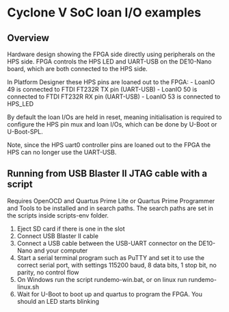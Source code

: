 # Cyclone V SoC loan I/O examples

## Overview

Hardware design showing the FPGA side directly using peripherals on the HPS side.  FPGA controls the HPS LED and UART-USB on the DE10-Nano board, which are both connected to the HPS side.

In Platform Designer these HPS pins are loaned out to the FPGA:
	- LoanIO 49 is connected to FTDI FT232R TX pin (UART-USB)
	- LoanIO 50 is connected to FTDI FT232R RX pin (UART-USB)
	- LoanIO 53 is connected to HPS_LED

By default the loan I/Os are held in reset, meaning initialisation is required to configure the HPS pin mux and loan I/Os, which can be done by U-Boot or U-Boot-SPL.

Note, since the HPS uart0 controller pins are loaned out to the FPGA the HPS can no longer use the UART-USB.

## Running from USB Blaster II JTAG cable with a script

Requires OpenOCD and Quartus Prime Lite or Quartus Prime Programmer and Tools to be installed and in search paths.  The search paths are set in the scripts inside scripts-env folder.

1. Eject SD card if there is one in the slot
2. Connect USB Blaster II cable
3. Connect a USB cable between the USB-UART connector on the DE10-Nano and your computer
4. Start a serial terminal program such as PuTTY and set it to use the correct serial port, with settings 115200 baud, 8 data bits, 1 stop bit, no parity, no control flow
5. On Windows run the script rundemo-win.bat, or on linux run rundemo-linux.sh
6. Wait for U-Boot to boot up and quartus to program the FPGA.  You should an LED starts blinking
